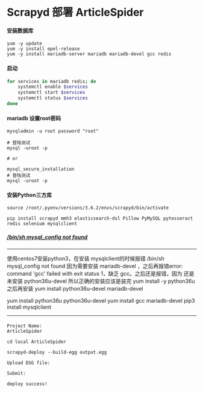 # Scrapyd 部署 ArticleSpider
#### 安装数据库
```
yum -y update
yum -y install epel-release
yum -y install mariadb-server mariadb mariadb-devel gcc redis
```

#### 启动
```bash
for services in mariadb redis; do
	systemctl enable $services
	systemctl start $services
	systemctl status $services
done	
```

#### mariadb 设置root密码
```
mysqladmin -u root password "root"

# 登陆测试
mysql -uroot -p

# or

mysql_secure_installation
# 登陆测试
mysql -uroot -p
``` 

#### 安装Python三方库
```
source /root/.pyenv/versions/3.6.2/envs/scrapyd/bin/activate

pip install scrapyd mmh3 elasticsearch-dsl Pillow PyMySQL pytesseract redis selenium mysqlclient
```

##### [/bin/sh mysql_config not found](http://blog.csdn.net/default7/article/details/73368665)
***
使用centos7安装python3，在安装 mysqlclient的时候报错 /bin/sh mysql_config not found 因为需要安装 mariadb-devel ，之后再报错error: command 'gcc' failed with exit status 1，缺乏 gcc。之后还是报错，因为 还是未安装 python36u-devel 
所以正确的安装应该是装完 yum install -y python36u 之后再安装 yum install python36u-devel mariadb-devel

yum install python36u python36u-devel
yum install gcc mariadb-devel
pip3 install mysqlclient
***

####
``` 
Project Name:
ArticleSpider

cd local ArticleSpider

scrapyd-deploy --build-egg output.egg

Upload EGG file:

Submit:

deploy success!
```